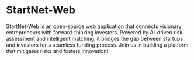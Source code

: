 # StartNet-Web
StartNet-Web is an open-source web application that connects visionary entrepreneurs with forward-thinking investors. Powered by AI-driven risk assessment and intelligent matching, it bridges the gap between startups and investors for a seamless funding process. Join us in building a platform that mitigates risks and fosters innovation!
